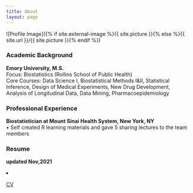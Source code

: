 ```yaml
---
title: About
layout: page
---
```

![Profile Image]({% if site.external-image %}{{ site.picture }}{% else %}{{ site.url }}/{{ site.picture }}{% endif %})


<body style="background-image:url('off-white-bg.jpg');">
<div id="academic-background" class="section level3">
<h3>Academic Background</h3>
<p><strong>Emory University, M.S.</strong><br />
Focus: Biostatistics (Rollins School of Public Health)<br />
Core Courses: Data Science I, Biostatistical Methods I&amp;II, Statistical Inference, Design of Medical Experiments, New Drug Development, Analysis of Longitudinal Data, Data Mining, Pharmacoepidemiology</p>

</div>
<div id="professional-experience" class="section level3">
<h3>Professional Experience</h3>
<p><strong>Biostatistician at Mount Sinai Health System, New York, NY</strong><br />
▪ Self created R learning materials and gave 5 sharing lectures to the team members<br />


</div>
<div id="Resume" class="section level3">
<h3>Resume</h3>
<p><strong>updated Nov,2021</strong><br /> <li><a href="https://huoxingyue14.github.io/h/assets/Resume1.pdf"> <p>CV</p> </a></li>

